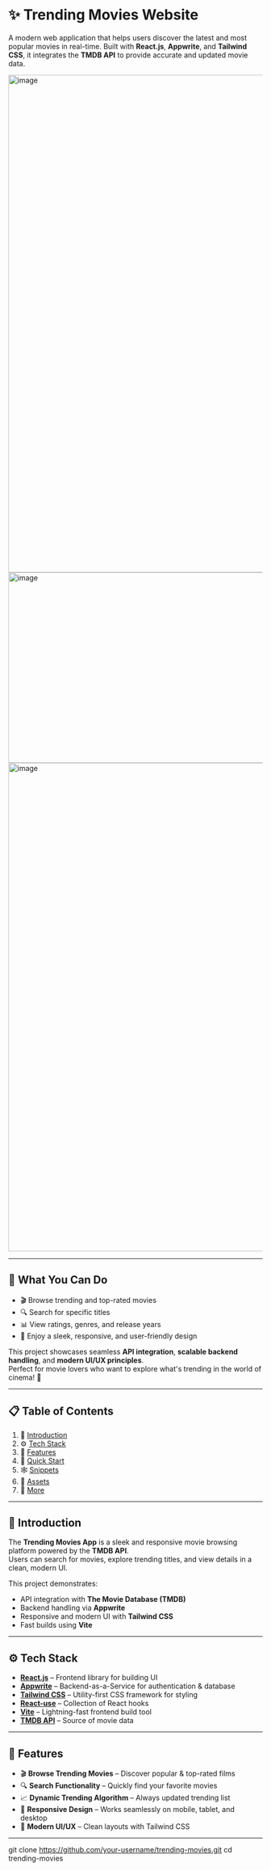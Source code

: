 # ✨ Trending Movies Website  

A modern web application that helps users discover the latest and most popular movies in real-time. Built with **React.js**, **Appwrite**, and **Tailwind CSS**, it integrates the **TMDB API** to provide accurate and updated movie data.  

<img width="1894" height="985" alt="image" src="https://github.com/user-attachments/assets/3ea0d14a-62eb-40d8-a187-f9c030f07e1d" />
<img width="1892" height="377" alt="image" src="https://github.com/user-attachments/assets/fdee7829-bb1d-4017-aaf7-924af52cdce1" />
<img width="1888" height="967" alt="image" src="https://github.com/user-attachments/assets/0eec3777-fdb8-4b75-9957-2316ef996dc0" />

---

## 🎥 What You Can Do  

- 🎬 Browse trending and top-rated movies  
- 🔍 Search for specific titles  
- 📊 View ratings, genres, and release years  
- 📱 Enjoy a sleek, responsive, and user-friendly design  

This project showcases seamless **API integration**, **scalable backend handling**, and **modern UI/UX principles**.  
Perfect for movie lovers who want to explore what's trending in the world of cinema! 🍿  

---

## 📋 Table of Contents  

1. 🤖 [Introduction](#-introduction)  
2. ⚙️ [Tech Stack](#-tech-stack)  
3. 🔋 [Features](#-features)  
4. 🤸 [Quick Start](#-quick-start)  
5. 🕸️ [Snippets](#-snippets)  
6. 🔗 [Assets](#-assets)  
7. 🚀 [More](#-more)  

---

## 🤖 Introduction  

The **Trending Movies App** is a sleek and responsive movie browsing platform powered by the **TMDB API**.  
Users can search for movies, explore trending titles, and view details in a clean, modern UI.  

This project demonstrates:  
- API integration with **The Movie Database (TMDB)**  
- Backend handling via **Appwrite**  
- Responsive and modern UI with **Tailwind CSS**  
- Fast builds using **Vite**  

---

## ⚙️ Tech Stack  

- **[React.js](https://react.dev/)** – Frontend library for building UI  
- **[Appwrite](https://appwrite.io/)** – Backend-as-a-Service for authentication & database  
- **[Tailwind CSS](https://tailwindcss.com/)** – Utility-first CSS framework for styling  
- **[React-use](https://github.com/streamich/react-use)** – Collection of React hooks  
- **[Vite](https://vitejs.dev/)** – Lightning-fast frontend build tool  
- **[TMDB API](https://developer.themoviedb.org/)** – Source of movie data  

---

## 🔋 Features  

- 🎬 **Browse Trending Movies** – Discover popular & top-rated films  
- 🔍 **Search Functionality** – Quickly find your favorite movies  
- 📈 **Dynamic Trending Algorithm** – Always updated trending list  
- 📱 **Responsive Design** – Works seamlessly on mobile, tablet, and desktop  
- 🎨 **Modern UI/UX** – Clean layouts with Tailwind CSS  

---


git clone https://github.com/your-username/trending-movies.git
cd trending-movies
